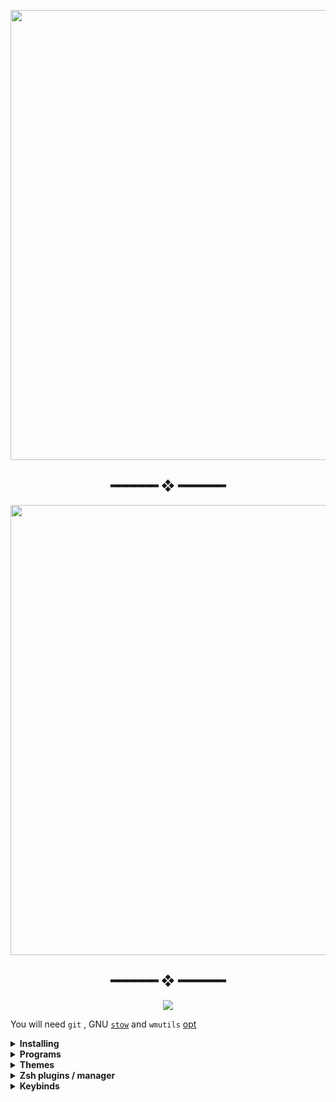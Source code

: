 


<p align="center"><img src="https://user-images.githubusercontent.com/67634565/123535664-dcf83700-d742-11eb-84ee-e0663dd167b5.png" width="720px"></p>
<h2 align="center"> ━━━━━━  ❖  ━━━━━━ </h2>
<p align="center"><img src="https://user-images.githubusercontent.com/67634565/124613852-4ab60880-de91-11eb-8266-6001ce56bf3f.png" width="720px"></p>
<h2 align="center"> ━━━━━━  ❖  ━━━━━━ </h2>
<p align="center"><img src="https://visitor-badge.glitch.me/badge?page_id=umgbhalla/dotstow.visitor-badge" > </p>

  
  
You will need `git` , GNU [`stow`](https://www.youtube.com/watch?v=tkUllCAGs3c) and `wmutils` [opt](https://github.com/wmutils/opt)
<details>
    <summary><b>Installing</b></summary>


Clone into your `$HOME` directory or `~`

```bash
git clone https://github.com/umgbhalla/dotstow.git ~
```

Run `stow` to symlink everything or just select what you want

```bash
cd monterey && stow */  -t ~
# Everything (the '/' ignores the README or any file)
# -t ~ implies , target directory is $HOME
```

```bash
stow zsh -t ~
# Just my zsh config
```

</details>

<details>
    <summary><b>Programs</b></summary>

An updated list of all the programs I use can be found in the `programs` directory of any theme


</details>  

<details>
<summary><b>Themes</b></summary>  

    <details>
    <summary><b><i>Monterey</i></b></summary>
    <img src="https://user-images.githubusercontent.com/67634565/123525378-d12e5580-d6ed-11eb-9293-0c9e9cdd2221.png">

    </details>

    <details>
    <summary><b><i>Glass-green</i></b></summary>
    <img src="https://user-images.githubusercontent.com/67634565/124610237-f4939600-de8d-11eb-8469-1863f953359d.png">

    </details>
</details>

<details>
    <summary><b>Zsh plugins / manager </b></summary>
  <code><a href="https://github.com/ohmyzsh/ohmyzsh">ohmyzsh</a></code>  
  </br> 
  <code><a href="https://github.com/Aloxaf/fzf-tab">Fzf-tab</a></code>  
</details>
<details>
    <summary><b>Keybinds</b></summary>


  |          Keybind          |         Description         |
  | ------------------------- | --------------------------- |
|super + apostrophe               |  # terminal alacritty |
|super + Return                   |  # scratchpad without tmux session right |
|super + semicolon                |  # scratchpad without tmux session left |
|super + backslash                |  # tmux scratchpad top |
|super + slash                    |  # tmux scratchpad bottom |
|super + shift + Return           |  # terminal kitty |
|super + e                        |  # Shortcuts |
|super + w                        |  # firefox |
|super + n                        |  # thunar |
|super + d                        |  # dmenu_run |
|super + a                        |  # neovide |
|super + b                        |  # bpytop |
|super + space                    |  # program launcher |
|alt + shift + Return             |  # mini youtube |
|alt + Return                     |  # mini google |
|alt + e                          |  # rofimoji |
|alt + m                          |  # man search |
|alt + r                          |  # random manpage |
|alt + v                          |  # clipmenu |
|alt + shift + h                  |  # keybindhelper |
|alt + p                          |  # dotfiles rofi menu ; open in nvim |
|alt + o                          |  # toggle polybar over ipc |
|super + period                   |  # show open window |
|super + shift + d                |  # show ssh sesssions |
|super + p                        |  # power-menu  |
|super + shift + r                |  # make sxhkd reload its configuration files: |
|super + {t,shift + t,s}          |  # set the window state |
|super + f                        |  # toggle the window fullscreen |
|super + alt + {q,r}              |  # quit/restart bspwm |
|super + {_,shift + }q            |  # close and kill |
|super + m                        |  # alternate between the tiled and monocle layout |
|super + y                        |  # send the newest marked node to the newest preselected node |
|super + g                        |  # swap the current node and the biggest window |
|super + ctrl + {m,x,y,z}         |  # set the node flags |
|super + {_,shift + }{h,j,k,l}    |  # focus the node in the given direction |
|super + {_,shift + }c            |  # focus the next/previous window in the current desktop |
|super + bracket{left,right}      |  # focus the next/previous desktop in the current monitor |
|alt + {Tab, shift + Tab}         |  # focus the last node/desktop |
|super + {grave,Tab}              |  # focus the last node/desktop |
|super + {o,i}                    |  # focus the older or newer node in the focus history |
|super + {_,shift + }{1-8,0}      |  # focus or send to the given desktop |
|super + ctrl + {h,j,k,l}         |  # preselect the direction |
|super + ctrl + {1-9}             |  # preselect the ratio |
|super + ctrl + space             |  # cancel the preselection for the focused node |
|super + ctrl + shift + space     |  # cancel the preselection for the focused desktop |
|super + alt + {h,j,k,l}          |  # expand a window by moving one of its side outward |
|super + alt + shift + {h,j,k,l}  |  # contract a window by moving one of its side inward |
|super + {Left,Down,Up,Right}     |  # move a floating window |
|shift + Print                    |  # Screenshot |
|super+Print                      |  # Screenshots but better |

  
to generate this use , and tthen in vim visual mode add | [pipe symbol] yourself   
```bash
  awk '/^[a-z]/ && last {print "|" $0,"\t",last,"|"} {last=""} /^#/{last=$0}' ~/.config/sxhkd/sxhkdrc |    column -t -s $'\t' | xclip -in -sel clip
  ```
  
</details>

